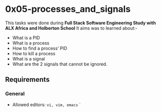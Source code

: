 # 0x05-processes_and_signals
This tasks were done during **Full Stack Software Engineering Study with ALX Africa and Holberton School** 
It aims was to learned about:-
- What is a PID
- What is a process
- How to find a process’ PID
- How to kill a process
- What is a signal
- What are the 2 signals that cannot be ignored.

## Requirements
### General
- Allowed editors: `vi, vim, emacs`
`
